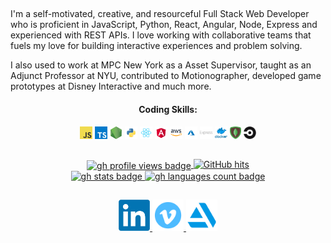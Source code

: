 ##
<p width="250px">
I'm a self-motivated, creative, and resourceful Full Stack Web Developer who is proficient in JavaScript, Python, React, Angular, Node, Express and experienced with REST APIs. I  love working with collaborative teams that fuels my love for building interactive experiences and problem solving. 
  
I also used to work at MPC New York as a Asset Supervisor, taught as an Adjunct Professor at NYU, contributed to Motionographer, developed game prototypes at Disney Interactive and much more.
</p>

<div align='center'>
  <h4>Coding Skills:</h4>
  <code><img height="20" src="https://raw.githubusercontent.com/AndresMWeber/AndresMWeber/master/javascript.png"></code>
  <code><img height="20" src="https://raw.githubusercontent.com/AndresMWeber/AndresMWeber/master/typescript.png"></code>
  <code><img height="20" src="https://raw.githubusercontent.com/AndresMWeber/AndresMWeber/master/nodejs.png"></code>
  <code><img height="20" src="https://raw.githubusercontent.com/AndresMWeber/AndresMWeber/master/python.png"></code>
  <code><img height="20" src="https://raw.githubusercontent.com/AndresMWeber/AndresMWeber/master/react.png"></code>
  <code><img height="20" src="https://raw.githubusercontent.com/AndresMWeber/AndresMWeber/master/angular.png"></code>
  <code><img height="20" src="https://raw.githubusercontent.com/AndresMWeber/AndresMWeber/master/aws.png"></code>
  <code><img height="20" src="https://raw.githubusercontent.com/AndresMWeber/AndresMWeber/master/azure.png"></code>
  <code><img height="20" src="https://raw.githubusercontent.com/AndresMWeber/AndresMWeber/master/express.png"></code>
  <code><img height="20" src="https://raw.githubusercontent.com/AndresMWeber/AndresMWeber/master/docker.png"></code>
  <code><img height="20" src="https://raw.githubusercontent.com/AndresMWeber/AndresMWeber/master/mongo.png"></code>
  <code><img height="20" src="https://raw.githubusercontent.com/AndresMWeber/AndresMWeber/master/circleci.png"></code>
</div>

##
<div align='center'>
  <a href="https://github.com/andresmweber">
    <img alt="gh profile views badge" align='center' src="https://komarev.com/ghpvc/?username=andresmweber&style=flat-square&color=yellowgreen" />
  </a>
  <a href="https://github.com/alwinw/alwinw" target="_blank">
    <img alt="GitHub hits" src="https://img.shields.io/github/last-commit/andresmweber/andresmweber?label=Profile%20Updated&style=flat-square" />
  </a>
  <br>
  <a href="https://github.com/andresmweber">
    <img alt="gh stats badge" height="150px" src="https://github-readme-stats.vercel.app/api?username=andresmweber&count_private=true&show_icons=true&theme=dracula" />
  </a>
  <a href="https://github.com/andresmweber">
    <img alt="gh languages count badge" height="150px" src="https://github-readme-stats.vercel.app/api/top-langs/?username=andresmweber&langs_count=8&layout=compact&theme=dracula&hide=c,c%2B%2B,jupyter%20notebook,mathematica" />
  </a>
</div>

##

<div align="center">
  <a href="https://www.linkedin.com/in/andresweber/">
    <img alt="linkedin profile link" height="50px" src="https://raw.githubusercontent.com/AndresMWeber/AndresMWeber/master/linkedin.png" />
  </a>

  <a href="www.vimeo.com/andresmweber">
    <img alt="vimeo profile link" height="50px" src="https://raw.githubusercontent.com/AndresMWeber/AndresMWeber/master/vimeo.png" />
  </a>

  <a href="www.artstation.com/daemonecles">
    <img alt="artstation profile link" height="50px" src="https://raw.githubusercontent.com/AndresMWeber/AndresMWeber/master/artstation.png" />
  </a>
</div>

<!--
**AndresMWeber/AndresMWeber** is a ✨ _special_ ✨ repository because its `README.md` (this file) appears on your GitHub profile.

Here are some ideas to get you started:

- 🔭 I’m currently working on ...
- 🌱 I’m currently learning ...
- 👯 I’m looking to collaborate on ...
- 🤔 I’m looking for help with ...
- 💬 Ask me about ...
- 📫 How to reach me: ...
- 😄 Pronouns: ...
- ⚡ Fun fact: ...
-->
